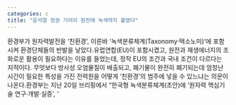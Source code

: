 ```yaml
---
categories: c
title: "윤석열 정권 기어이 원전에 녹색딱지 붙였다"
---
```

환경부가 원자력발전을 ‘친환경’, 이른바 ‘녹색분류체계(Taxonomy‧택소노미)’에 포함시켜 환경단체들의 반발을 낳았다.유럽연합(EU)이 포함시켰고, 원전과 재생에너지의 조화로운 활용이 필요하다는 이유를 들었는데, 정작 EU의 조건과 국내 조건이 다르다는 지적이다. 무엇보다 방사성 오염물질이 배출되고, 폐기물이 완전히 폐기되는데 엄청난 시간이 필요한 특성을 가진 전력원을 어떻게 ‘친환경’의 범주에 넣을 수 있느냐는 의문이 나온다.환경부는 지난 20일 브리핑에서 “한국형 녹색분류체계(초안)에 ‘원자력 핵심기술 연구·개발·실증’, ‘
